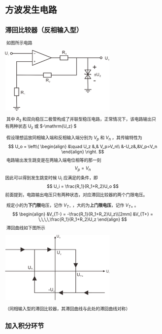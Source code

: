# 方波发生电路

## 滞回比较器（反相输入型）

​		如图所示电路

<img src="滞回比较器.png" style="zoom: 33%;" />

​		其中 $R_3$ 和双向稳压二极管构成了并联型稳压电路，正常情况下，该电路输出只有两种状态 $\mathrm{U_z}$ 或 $-\mathrm{U_z} $ 

​		假设理想运放同相输入端和反相输入端分别为 $V_p$ 和 $V_n$ ，其传输特性为
$$
U_o =
\left\{
\begin{align}
&\quad U_z &,& V_p>V_n\\
&-U_z&,&V_p<V_n
\end{align}
\right.
$$
​		电路输出发生跳变是在两输入端电位相等的那一刻
$$
V_p=V_n
$$
​		因此可以得到发生跳变时候 $\mathrm{U_i}$ 应满足的条件，即
$$
U_i = \frac{R_1}{R_1+R_2}U_o
$$
​		前面提到，电路输出电压只有两种状态，对应滞回比较器的两个门限电压。

​		规定小的为**下门限**电压，记作 $V_{T-}$ ，大的为**上门限电压**，记作 $V_{T+}$ 。
$$
\begin{align}
&V_{T-} = -\frac{R_1}{R_1+R_2}U_z\\[2mm]
&V_{T+} = \,\,\,\,\frac{R_1}{R_1+R_2}U_z
\end{align}
$$
​		滞回曲线如下图所示

<img src="滞回曲线.png" style="zoom: 33%;" />

（同相输入型的滞回比较器，其滞回曲线与此处的滞回曲线对称）



## 加入积分环节

